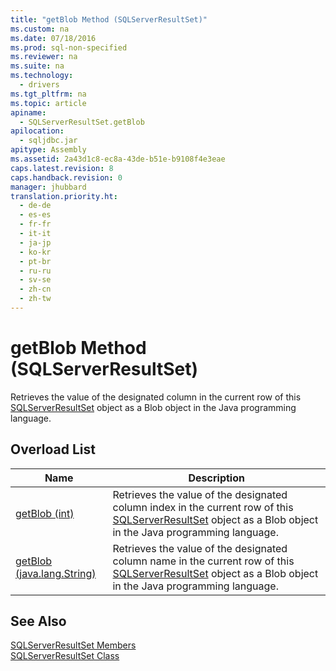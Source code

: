 ```yaml
---
title: "getBlob Method (SQLServerResultSet)"
ms.custom: na
ms.date: 07/18/2016
ms.prod: sql-non-specified
ms.reviewer: na
ms.suite: na
ms.technology: 
  - drivers
ms.tgt_pltfrm: na
ms.topic: article
apiname: 
  - SQLServerResultSet.getBlob
apilocation: 
  - sqljdbc.jar
apitype: Assembly
ms.assetid: 2a43d1c8-ec8a-43de-b51e-b9108f4e3eae
caps.latest.revision: 8
caps.handback.revision: 0
manager: jhubbard
translation.priority.ht: 
  - de-de
  - es-es
  - fr-fr
  - it-it
  - ja-jp
  - ko-kr
  - pt-br
  - ru-ru
  - sv-se
  - zh-cn
  - zh-tw
---
```

# getBlob Method (SQLServerResultSet)
  Retrieves the value of the designated column in the current row of this [SQLServerResultSet](../content/SQLServerResultSet-Class.md) object as a Blob object in the Java programming language.  
  
## Overload List  
  
|Name|Description|  
|----------|-----------------|  
|[getBlob (int)](../content/getBlob-Method--int---SQLServerResultSet-.md)|Retrieves the value of the designated column index in the current row of this [SQLServerResultSet](../content/SQLServerResultSet-Class.md) object as a Blob object in the Java programming language.|  
|[getBlob (java.lang.String)](../content/getBlob-Method--java.lang.String---SQLServerResultSet-.md)|Retrieves the value of the designated column name in the current row of this [SQLServerResultSet](../content/SQLServerResultSet-Class.md) object as a Blob object in the Java programming language.|  
  
## See Also  
 [SQLServerResultSet Members](../content/SQLServerResultSet-Members.md)   
 [SQLServerResultSet Class](../content/SQLServerResultSet-Class.md)  
  
  